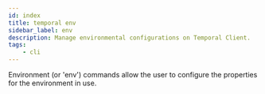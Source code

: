 ```yaml
---
id: index
title: temporal env
sidebar_label: env
description: Manage environmental configurations on Temporal Client.
tags:
    - cli
---
```


Environment (or 'env') commands allow the user to configure the properties for the environment in use.
